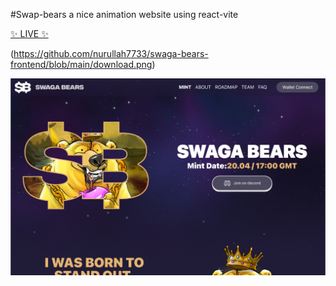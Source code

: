 #Swap-bears a nice animation website using react-vite </br>

[✨ LIVE ✨](https://inventory-management-system-mern.netlify.app/)

(https://github.com/nurullah7733/swaga-bears-frontend/blob/main/download.png)

<img src="https://github.com/nurullah7733/swaga-bears-frontend/blob/main/download.png" />
